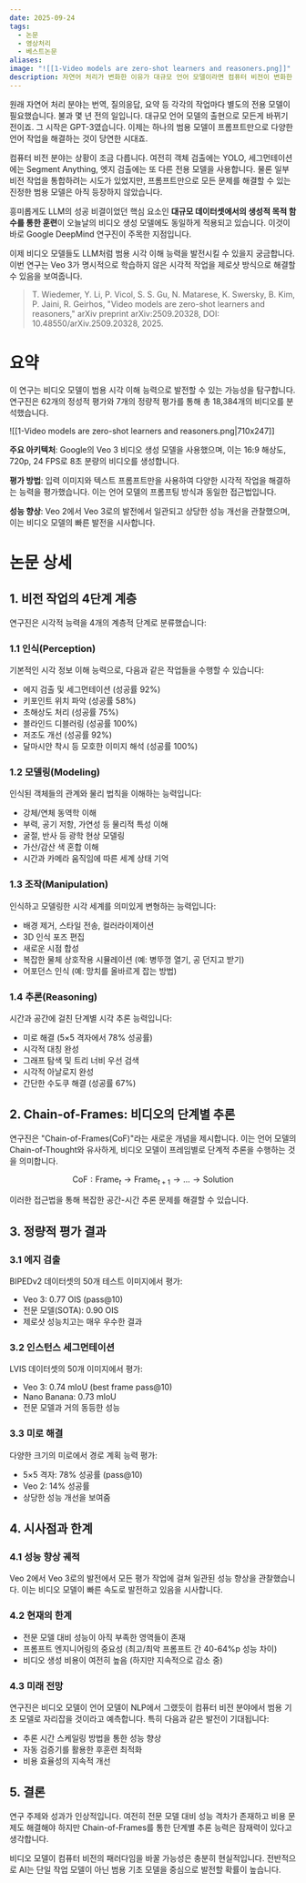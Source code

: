 ```yaml
---
date: 2025-09-24
tags:
  - 논문
  - 영상처리
  - 베스트논문
aliases:
image: "![[1-Video models are zero-shot learners and reasoners.png]]"
description: 자연어 처리가 변화한 이유가 대규모 언어 모델이라면 컴퓨터 비전이 변화한 이유는 비디오 모델입니다. 믿고 보는 Google DeepMind의 최신 비디오 모델 연구 논문입니다. Veo 3가 명시적으로 학습하지 않은 다양한 시각적 작업을 제로샷 방식으로 해결할 수 있다고 제안합니다.
---
```


원래 자연어 처리 분야는 번역, 질의응답, 요약 등 각각의 작업마다 별도의 전용 모델이 필요했습니다. 불과 몇 년 전의 일입니다. 대규모 언어 모델의 출현으로 모든게 바뀌기 전이죠. 그 시작은 GPT-3였습니다. 이제는 하나의 범용 모델이 프롬프트만으로 다양한 언어 작업을 해결하는 것이 당연한 시대죠.

컴퓨터 비전 분야는 상황이 조금 다릅니다. 여전히 객체 검출에는 YOLO, 세그먼테이션에는 Segment Anything, 엣지 검출에는 또 다른 전용 모델을 사용합니다. 물론 일부 비전 작업을 통합하려는 시도가 있었지만, 프롬프트만으로 모든 문제를 해결할 수 있는 진정한 범용 모델은 아직 등장하지 않았습니다.

흥미롭게도 LLM의 성공 비결이었던 핵심 요소인 **대규모 데이터셋에서의 생성적 목적 함수를 통한 훈련**이 오늘날의 비디오 생성 모델에도 동일하게 적용되고 있습니다. 이것이 바로 Google DeepMind 연구진이 주목한 지점입니다.

이제 비디오 모델들도 LLM처럼 범용 시각 이해 능력을 발전시킬 수 있을지 궁금합니다. 이번 연구는 Veo 3가 명시적으로 학습하지 않은 시각적 작업을 제로샷 방식으로 해결할 수 있음을 보여줍니다. 

> T. Wiedemer, Y. Li, P. Vicol, S. S. Gu, N. Matarese, K. Swersky, B. Kim, P. Jaini, R. Geirhos, "Video models are zero-shot learners and reasoners," arXiv preprint arXiv:2509.20328, DOI: 10.48550/arXiv.2509.20328, 2025.

# 요약

이 연구는 비디오 모델이 범용 시각 이해 능력으로 발전할 수 있는 가능성을 탐구합니다. 연구진은 62개의 정성적 평가와 7개의 정량적 평가를 통해 총 18,384개의 비디오를 분석했습니다.

![[1-Video models are zero-shot learners and reasoners.png|710x247]]

**주요 아키텍처**: Google의 Veo 3 비디오 생성 모델을 사용했으며, 이는 16:9 해상도, 720p, 24 FPS로 8초 분량의 비디오를 생성합니다.

**평가 방법**: 입력 이미지와 텍스트 프롬프트만을 사용하여 다양한 시각적 작업을 해결하는 능력을 평가했습니다. 이는 언어 모델의 프롬프팅 방식과 동일한 접근법입니다.

**성능 향상**: Veo 2에서 Veo 3로의 발전에서 일관되고 상당한 성능 개선을 관찰했으며, 이는 비디오 모델의 빠른 발전을 시사합니다.

# 논문 상세

## 1. 비전 작업의 4단계 계층

연구진은 시각적 능력을 4개의 계층적 단계로 분류했습니다:

### 1.1 인식(Perception)

기본적인 시각 정보 이해 능력으로, 다음과 같은 작업들을 수행할 수 있습니다:

- 에지 검출 및 세그먼테이션 (성공률 92%)
- 키포인트 위치 파악 (성공률 58%)
- 초해상도 처리 (성공률 75%)
- 블라인드 디블러링 (성공률 100%)
- 저조도 개선 (성공률 92%)
- 달마시안 착시 등 모호한 이미지 해석 (성공률 100%)

### 1.2 모델링(Modeling)

인식된 객체들의 관계와 물리 법칙을 이해하는 능력입니다:

- 강체/연체 동역학 이해
- 부력, 공기 저항, 가연성 등 물리적 특성 이해
- 굴절, 반사 등 광학 현상 모델링
- 가산/감산 색 혼합 이해
- 시간과 카메라 움직임에 따른 세계 상태 기억

### 1.3 조작(Manipulation)

인식하고 모델링한 시각 세계를 의미있게 변형하는 능력입니다:

- 배경 제거, 스타일 전송, 컬러라이제이션
- 3D 인식 포즈 편집
- 새로운 시점 합성
- 복잡한 물체 상호작용 시뮬레이션 (예: 병뚜껑 열기, 공 던지고 받기)
- 어포던스 인식 (예: 망치를 올바르게 잡는 방법)

### 1.4 추론(Reasoning)

시간과 공간에 걸친 단계별 시각 추론 능력입니다:

- 미로 해결 (5×5 격자에서 78% 성공률)
- 시각적 대칭 완성
- 그래프 탐색 및 트리 너비 우선 검색
- 시각적 아날로지 완성
- 간단한 수도쿠 해결 (성공률 67%)

## 2. Chain-of-Frames: 비디오의 단계별 추론

연구진은 "Chain-of-Frames(CoF)"라는 새로운 개념을 제시합니다. 이는 언어 모델의 Chain-of-Thought와 유사하게, 비디오 모델이 프레임별로 단계적 추론을 수행하는 것을 의미합니다.

$$\text{CoF} : \text{Frame}_{t} \rightarrow \text{Frame}_{t+1} \rightarrow \ldots \rightarrow \text{Solution}$$

이러한 접근법을 통해 복잡한 공간-시간 추론 문제를 해결할 수 있습니다.

## 3. 정량적 평가 결과

### 3.1 에지 검출

BIPEDv2 데이터셋의 50개 테스트 이미지에서 평가:

- Veo 3: 0.77 OIS (pass@10)
- 전문 모델(SOTA): 0.90 OIS
- 제로샷 성능치고는 매우 우수한 결과

### 3.2 인스턴스 세그먼테이션

LVIS 데이터셋의 50개 이미지에서 평가:

- Veo 3: 0.74 mIoU (best frame pass@10)
- Nano Banana: 0.73 mIoU
- 전문 모델과 거의 동등한 성능

### 3.3 미로 해결

다양한 크기의 미로에서 경로 계획 능력 평가:

- 5×5 격자: 78% 성공률 (pass@10)
- Veo 2: 14% 성공률
- 상당한 성능 개선을 보여줌

## 4. 시사점과 한계

### 4.1 성능 향상 궤적

Veo 2에서 Veo 3로의 발전에서 모든 평가 작업에 걸쳐 일관된 성능 향상을 관찰했습니다. 이는 비디오 모델이 빠른 속도로 발전하고 있음을 시사합니다.

### 4.2 현재의 한계

- 전문 모델 대비 성능이 아직 부족한 영역들이 존재
- 프롬프트 엔지니어링의 중요성 (최고/최악 프롬프트 간 40-64%p 성능 차이)
- 비디오 생성 비용이 여전히 높음 (하지만 지속적으로 감소 중)

### 4.3 미래 전망

연구진은 비디오 모델이 언어 모델이 NLP에서 그랬듯이 컴퓨터 비전 분야에서 범용 기초 모델로 자리잡을 것이라고 예측합니다. 특히 다음과 같은 발전이 기대됩니다:

- 추론 시간 스케일링 방법을 통한 성능 향상
- 자동 검증기를 활용한 후훈련 최적화
- 비용 효율성의 지속적 개선

## 5. 결론

연구 주제와 성과가 인상적입니다. 여전히 전문 모델 대비 성능 격차가 존재하고 비용 문제도 해결해야 하지만 Chain-of-Frames를 통한 단계별 추론 능력은 잠재력이 있다고 생각합니다.

비디오 모델이 컴퓨터 비전의 패러다임을 바꿀 가능성은 충분히 현실적입니다. 전반적으로 AI는 단일 작업 모델이 아닌 범용 기초 모델을 중심으로 발전할 확률이 높습니다. 